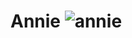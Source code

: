 # Annie ![annie](https://static.wikia.nocookie.net/leagueoflegends/images/1/18/Annie_OriginalSquare.png/revision/latest/scale-to-width-down/42?cb=20150404100758)
